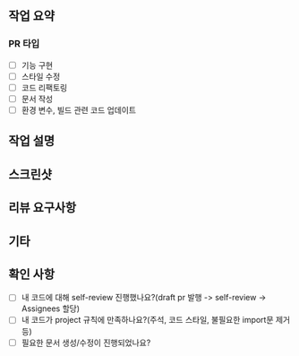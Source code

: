 ## 작업 요약

<!-- 이번 PR에서 작업한 내용을 간략히 설명해주세요(무엇을, 왜) -->

### PR 타입

<!-- 하나 이상의 PR 타입을 선택해주세요. -->

- [ ] 기능 구현
- [ ] 스타일 수정
- [ ] 코드 리팩토링
- [ ] 문서 작성
- [ ] 환경 변수, 빌드 관련 코드 업데이트

## 작업 설명

## 스크린샷

## 리뷰 요구사항

<!-- 리뷰어가 집중해야 할 부분이 있다면 작성해주세요. 개발 과정에서 다른 분 사람의 의견이 궁금했거나 크로스 체크가 필요하다고 느껴진 코드 등 -->

<!--
## 이 PR이 merge된 후에 해야 할 일
- build를 다시 해야 하는 등 해야 하는 일 -->

## 기타

<!-- - 이 코드로 인해 우려되는 점(000 기능이 안 될 것 등) -->
<!-- - 문서 변경이 필요한 점 -->
<!-- - 논의가 필요한 일 -->

## 확인 사항

- [ ] 내 코드에 대해 self-review 진행했나요?(draft pr 발행 -> self-review -> Assignees 할당)
- [ ] 내 코드가 project 규칙에 만족하나요?(주석, 코드 스타일, 불필요한 import문 제거 등)
- [ ] 필요한 문서 생성/수정이 진행되었나요?

